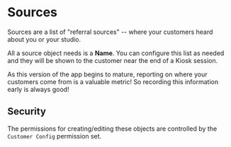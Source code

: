 # Sources

Sources are a list of "referral sources" -- where your customers heard about you or your studio.

All a source object needs is a **Name**. You can configure this list as needed and they will be shown to the customer near the end of a Kiosk session.

As this version of the app begins to mature, reporting on where your customers come from is a valuable metric! So recording this information early is always good!

## Security
The permissions for creating/editing these objects are controlled by the `Customer Config` permission set.